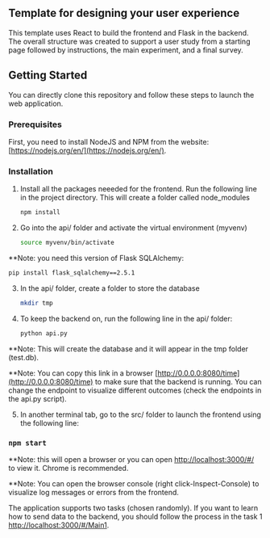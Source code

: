 ## Template for designing your user experience

This template uses React to build the frontend and Flask in the backend. The overall structure was created to support a user study from a starting page followed by instructions, the main experiment, and a final survey.

## Getting Started
You can directly clone this repository and follow these steps to launch the web application. 

### Prerequisites
First, you need to install NodeJS and NPM from the website: [https://nodejs.org/en/](https://nodejs.org/en/). 

### Installation
1. Install all the packages neeeded for the frontend. Run the following line in the project directory. This will create a folder called node_modules
   ```sh
   npm install
   ```

2. Go into the api/ folder and activate the virtual environment (myvenv)
   ```sh
   source myvenv/bin/activate
   ```

**Note: you need this version of Flask SQLAlchemy:
   ```sh
   pip install flask_sqlalchemy==2.5.1
   ```

3. In the api/ folder, create a folder to store the database
   ```sh
   mkdir tmp
   ```

4. To keep the backend on, run the following line in the api/ folder:
   ```sh
   python api.py
   ```
**Note: This will create the database and it will appear in the tmp folder (test.db). 

**Note: You can copy this link in a browser [http://0.0.0.0:8080/time](http://0.0.0.0:8080/time) to make sure that the backend is running. You can change the endpoint to visualize different outcomes (check the endpoints in the api.py script). 

5. In another terminal tab, go to the src/ folder to launch the frontend using the following line:
### `npm start`
**Note: this will open a browser or you can open [http://localhost:3000/#/](http://localhost:3000/#/) to view it. Chrome is recommended. 

**Note: You can open the browser console (right click-Inspect-Console) to visualize log messages or errors from the frontend. 

The application supports two tasks (chosen randomly). If you want to learn how to send data to the backend, you should follow the process in the task 1 [http://localhost:3000/#/Main1](http://localhost:3000/#/Main1). 